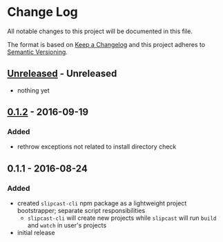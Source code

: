 # Change Log
All notable changes to this project will be documented in this file.

The format is based on [Keep a Changelog](http://keepachangelog.com/)
and this project adheres to [Semantic Versioning](http://semver.org/).


## [Unreleased] - Unreleased
- nothing yet


## [0.1.2] - 2016-09-19
### Added
- rethrow exceptions not related to install directory check


## 0.1.1 - 2016-08-24
### Added
- created `slipcast-cli` npm package as a lightweight project bootstrapper; separate script responsibilities
    - `slipcast-cli` will create new projects while `slipcast` will run `build` and `watch` in user's projects
- initial release


[Unreleased]: https://github.com/CoffeeAndCode/slipcast/compare/slipcast-cli@0.1.2...HEAD
[0.1.2]: https://github.com/CoffeeAndCode/slipcast/compare/slipcast-cli@0.1.1...slipcast-cli@0.1.2
